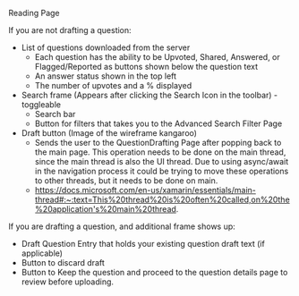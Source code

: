 Reading Page

If you are not drafting a question:
  - List of questions downloaded from the server
    - Each question has the ability to be Upvoted, Shared, Answered, or Flagged/Reported as buttons shown below the question text
    - An answer status shown in the top left 
    - The number of upvotes and a % displayed
  - Search frame (Appears after clicking the Search Icon in the toolbar) - toggleable
    - Search bar 
    - Button for filters that takes you to the Advanced Search Filter Page
  - Draft button (Image of  the wireframe kangaroo)
    - Sends the user to the QuestionDrafting Page after popping back to the main page. This operation needs to be done on the main thread, since the main thread is also       the UI thread. Due to using async/await in the navigation process it could be trying to move these operations to other threads, but it needs to be done on main.
    - https://docs.microsoft.com/en-us/xamarin/essentials/main-thread#:~:text=This%20thread%20is%20often%20called,on%20the%20application's%20main%20thread.

If you are drafting a question, and additional frame shows up:
  - Draft Question Entry that holds your existing question draft text (if applicable)
  - Button to discard draft
  - Button to Keep the question and proceed to the question details page to review before uploading.
